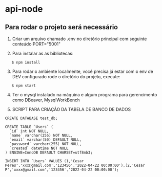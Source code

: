 # api-node


## Para rodar o projeto será necessário

1. Criar um arquivo chamado .env no diretório principal com seguinte conteúdo
PORT="5001"

2.  Para instalar as as bibliotecas:

```shell
   $ npm install
```

3. Para rodar o ambiente localmente, você precisa já estar com o env de DEV configurado rode o diretório do projeto, execute:

```shell
   $ npm start
```

4. Ter o mysql instalado na máquina e algum programa para gerencimento como DBeaver, MysqlWorkBench

5. SCRIPT PARA CRIAÇÃO DA TABELA DE BANCO DE DADOS

```
CREATE DATABASE test_db;
```

```
CREATE TABLE `Users` (
  `id` int NOT NULL,
  `name` varchar(256) NOT NULL,
  `email` varchar(50) DEFAULT NULL,
  `password` varchar(255) NOT NULL,
  `created` datetime NOT NULL
) ENGINE=InnoDB DEFAULT CHARSET=utf8mb3;
```

```
INSERT INTO `Users` VALUES (1,'Cesar Peres','xxx@gmail.com','123456','2022-04-22 00:00:00'),(2,'Cesar P','xxxx@gmail.com','123456','2022-04-22 00:00:00');
```